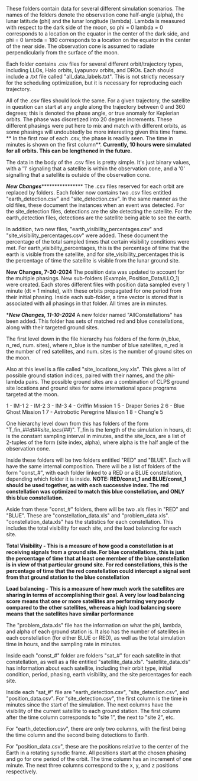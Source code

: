 These folders contain data for several different simulation scenarios. The names of the folders denote the observation cone half-angle (alpha), the lunar latitude (phi) and the lunar longitude (lambda). Lambda is measured with respect to the dark side of the moon, so 
phi = 0
lambda = 0
corresponds to a location on the equator in the center of the dark side, and 
phi = 0
lambda = 180
corresponds to a location on the equator in the center of the near side. The observation cone is assumed to radiate perpendicularly from the surface of the moon.

Each folder contains .csv files for several different orbit/trajectory types, including LLOs, Halo orbits, Lyapunov orbits, and DROs. Each should include a .txt file called "all_data_labels.txt". This is not strictly necessary for the scheduling optimization, but it is necessary for reproducing each trajectory. 

All of the .csv files should look the same. For a given trajectory, the satellite in question can start at any angle along the trajectory between 0 and 360 degrees; this is denoted the phase angle, or true anomaly for Keplerian orbits. The phase was discretized into 20 degree increments. These different phasings were put here to mix and match with different orbits, as some phasings will undoubtedly be more interesting given this time frame. ** In the first row of each .csv, the phase is readily seen. The time in minutes is shown on the first column**. **Currently, 10 hours were simulated for all orbits. This can be lengthened in the future.** 

The data in the body of the .csv files is pretty simple. It's just binary values, with a '1' signaling that a satellite is within the observation cone, and a '0' signalling that a satellite is outside of the observation cone. 

*******************New Changes***********************************
The .csv files reserved for each orbit are replaced by folders. Each folder now contains two .csv files entitled "earth_detection.csv" and "site_detection.csv". In the same manner as the old files, these document the instances when an event was detected. For the site_detection files, detections are the site detecting the satellite. For the earth_detection files, detections are the satellite being able to see the earth.

In addition, two new files, "earth_visibility_percentages.csv" and "site_visibility_percentages.csv" were added. These document the percentage of the total sampled times that certain visibility conditions were met. For earth_visibility_percentages, this is the percentage of time that the earth is visible from the satellite, and for site_visibility_percentages this is the percentage of time the satellite is visible from the lunar ground site.

********************************New Changes, 7-30-2024********************************
The position data was updated to account for the multiple phasings. New sub-folders (Example, Position_Data/LLO_1) were created. Each stores different files with position data sampled every 1 minute (dt = 1 minute), with these orbits propagated for one period from their initial phasing. Inside each sub-folder, a time vector is stored that is associated with all phasings in that folder. All times are in minutes.


********************************New Changes, 11-10-2024*******************************
A new folder named "AllConstellations" has been added. This folder has sets of matched red and blue constellations, along with their targeted ground sites.

The first level down in the file hierarchy has folders of the form (n_blue, n_red, num. sites), where 
n_blue is the number of blue satellites,
n_red is the number of red satellites, and 
num. sites is the number of ground sites on the moon.

Also at this level is a file called "site_locations_key.xls". This gives a list of possible ground station indices, paired with their names, and the phi-lambda pairs. The possible ground sites are a combination of CLPS ground site locations and ground sites for some international space programs targeted at the moon.

1 - IM-1
2 - IM-2
3 - IM-3
4 - Griffin Mission 1
5 - Draper Series 2
6 - Blue Ghost Mission 1
7 - Astrobotic Peregrine Mission 1
8 - Chang'e 5

One hierarchy level down from this has folders of the form "T_fin_##_dt_##_site_locs_(##)". T_fin is the length of the simulation in hours, dt is the constant sampling interval in minutes, and the site_locs, are a list of 2-tuples of the form (site index, alpha), where alpha is the half angle of the observation cone.

Inside these folders will be two folders entitled "RED" and "BLUE". Each will have the same internal composition. There will be a list of folders of the form "const_#", with each folder linked to a RED or a BLUE constellation, depending which folder it is inside. **NOTE: RED/const_1 and BLUE/const_1 should be used together, as with each successive index. The red constellation was optimized to match this blue constellation, and ONLY this blue constellation.**

Aside from these "const_#" folders, there will be two .xls files in "RED" and "BLUE". These are "constellation_data.xls" and "problem_data.xls". "constellation_data.xls" has the statistics for each constellation. This includes the total visibility for each site, and the load balancing for each site. 

**Total Visibility - This is a measure of how good a constellation is at receiving signals from a ground site. For blue constellations, this is just the percentage of time that at least one member of the blue constellation is in view of that particular ground site. For red constellations, this is the percentage of time that the red constellation could intercept a signal sent from that ground station to the blue constellation**

**Load balancing - This is a measure of how much work the satellites are sharing in terms of accomplishing their goal. A very low load balancing score means that one or more satellites are performing very poorly compared to the other satellites, whereas a high load balancing score means that the satellites have similar performance**

The "problem_data.xls" file has the information on what the phi, lambda, and alpha of each ground station is. It also has the number of satellites in each constellation (for either BLUE or RED), as well as the total simulation time in hours, and the sampling rate in minutes.

Inside each "const_#" folder are folders "sat_#" for each satellite in that constellation, as well as a file entitled "satellite_data.xls". "satellite_data.xls" has information about each satellite, including their orbit type, initial condition, period, phasing, earth visibility, and the site percentages for each site.

Inside each "sat_#" file are "earth_detection.csv", "site_detection.csv", and "position_data.csv". For "site_detection.csv", the first column is the time in minutes since the start of the simulation. The next columns have the visibility of the current satellite to each ground station. The first column after the time column corresponds to "site 1", the next to "site 2", etc.

For "earth_detection.csv", there are only two columns, with the first being the time column and the second being detections to Earth.

For "position_data.csv", these are the positions relative to the center of the Earth in a rotating synodic frame. All positions start at the chosen phasing and go for one period of the orbit. The time column has an increment of one minute. The next three columns correspond to the x, y, and z positions respectively.


